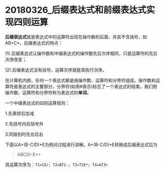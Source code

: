 # 20180326_后缀表达式和前缀表达式实现四则运算

**后缀表达式**就是表达式中的运算符出现在操作数的后面，并且不含括号，如AB+C*。后缀表达式的特点：

(1).后缀表达式让操作数和中缀表达式的操作数先后次序相同，只是运算符的先后次序改变；

(2).后缀表达式没有括号，运算次序就是其执行次序。

在计算机内部，任何一个表达式都是由操作数、运算符和分界符组成。操作数和运算符是表达式的主要部分，分界符(如用#表示)标志了一个表达式的结束。我们把操作数、运算符和分界符称为表达式的**单词**。

一个中缀表达式的四则运算规则：

1.先乘除后加减

2.先括号内后括号外

3.同级别时先左后右

下面以A+(B-C/D)*E为例对过程进行讲解。A+(B-C/D)*E转换成后缀表达式后为

>  ABCD/-E*+

其运算次序为：`T1=CD/; T2=BT1-; T3=T2E*; T4=AT3+`







